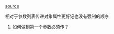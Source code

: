 [source](https://juejin.im/post/5c9a9170e51d456b6147ebb2)

相对于参数列表传递对象属性更好记也没有强制的顺序

1. 如何做到第一个参数必须传？